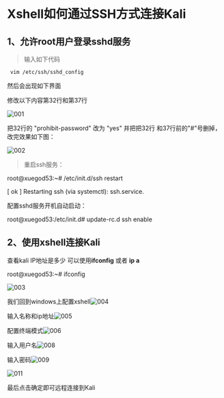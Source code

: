 # Xshell如何通过SSH方式连接Kali

## 1、允许root用户登录sshd服务

> 输入如下代码

```linux
 vim /etc/ssh/sshd_config
```

然后会出现如下界面

修改以下内容第32行和第37行

![001](https://raw.githubusercontent.com/keaifafafa/IO/master/img/pic/20210911180343.jpeg)

把32行的 "prohibit-password" 改为 "yes" 并把把32行 和37行前的"#"号删掉，改完效果如下图：

![002](https://raw.githubusercontent.com/keaifafafa/IO/master/img/pic/20210911180520.jpeg)

> 重启ssh服务：

root@xuegod53:~# /etc/init.d/ssh restart

[ ok ] Restarting ssh (via systemctl): ssh.service.

配置sshd服务开机自动启动：

root@xuegod53:/etc/init.d# update-rc.d ssh enable

## 2、使用xshell连接Kali

查看kali IP地址是多少  可以使用**ifconfig** 或者 **ip a**

root@xuegod53:~# ifconfig

![003](https://raw.githubusercontent.com/keaifafafa/IO/master/img/pic/20210911180706.jpeg)

我们回到windows上配置xshell![004](https://raw.githubusercontent.com/keaifafafa/IO/master/img/pic/20210911180724.jpeg)

输入名称和ip地址![005](https://raw.githubusercontent.com/keaifafafa/IO/master/img/pic/20210911180743.jpeg)

配置终端模式![006](https://raw.githubusercontent.com/keaifafafa/IO/master/img/pic/20210911180802.jpeg)

输入用户名![008](https://raw.githubusercontent.com/keaifafafa/IO/master/img/pic/20210911180819.png)

输入密码![009](https://raw.githubusercontent.com/keaifafafa/IO/master/img/pic/20210911180846.jpeg)

![011](https://raw.githubusercontent.com/keaifafafa/IO/master/img/pic/20210911180912.jpeg)

最后点击确定即可远程连接到Kali